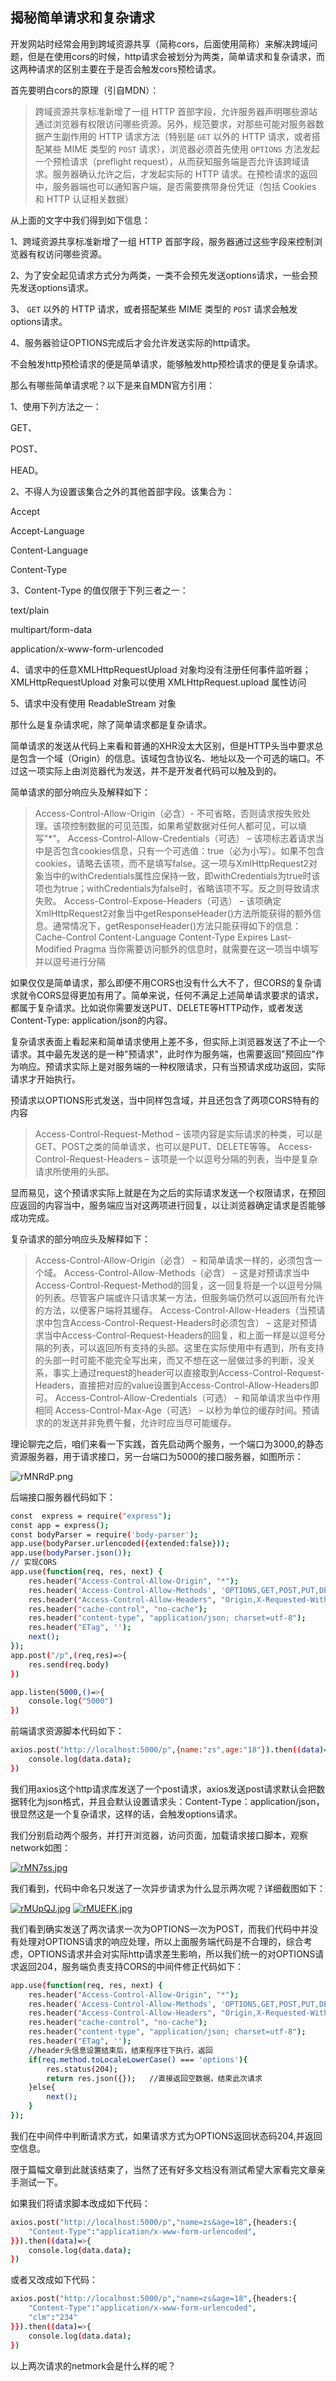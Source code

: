 ## 揭秘简单请求和复杂请求

开发网站时经常会用到跨域资源共享（简称cors，后面使用简称）来解决跨域问题，但是在使用cors的时候，http请求会被划分为两类，简单请求和复杂请求，而这两种请求的区别主要在于是否会触发cors预检请求。

首先要明白cors的原理（引自MDN）：

>跨域资源共享标准新增了一组 HTTP 首部字段，允许服务器声明哪些源站通过浏览器有权限访问哪些资源。另外，规范要求，对那些可能对服务器数据产生副作用的 HTTP 请求方法（特别是 `GET` 以外的 HTTP 请求，或者搭配某些 MIME 类型的 `POST` 请求），浏览器必须首先使用 `OPTIONS` 方法发起一个预检请求（preflight request），从而获知服务端是否允许该跨域请求。服务器确认允许之后，才发起实际的 HTTP 请求。在预检请求的返回中，服务器端也可以通知客户端，是否需要携带身份凭证（包括 Cookies 和 HTTP 认证相关数据）

从上面的文字中我们得到如下信息：

1、跨域资源共享标准新增了一组 HTTP 首部字段，服务器通过这些字段来控制浏览器有权访问哪些资源。

2、为了安全起见请求方式分为两类，一类不会预先发送options请求，一些会预先发送options请求。

3、 `GET` 以外的 HTTP 请求，或者搭配某些 MIME 类型的 `POST` 请求会触发options请求。

4、服务器验证OPTIONS完成后才会允许发送实际的http请求。

不会触发http预检请求的便是简单请求，能够触发http预检请求的便是复杂请求。

那么有哪些简单请求呢？以下是来自MDN官方引用：

1、使用下列方法之一：

GET、

POST、

HEAD。

2、不得人为设置该集合之外的其他首部字段。该集合为：

Accept

Accept-Language

Content-Language

Content-Type 

3、Content-Type 的值仅限于下列三者之一：

text/plain

multipart/form-data

application/x-www-form-urlencoded

4、请求中的任意XMLHttpRequestUpload 对象均没有注册任何事件监听器；XMLHttpRequestUpload 对象可以使用 XMLHttpRequest.upload 属性访问

5、请求中没有使用 ReadableStream 对象

那什么是复杂请求呢，除了简单请求都是复杂请求。

简单请求的发送从代码上来看和普通的XHR没太大区别，但是HTTP头当中要求总是包含一个域（Origin）的信息。该域包含协议名、地址以及一个可选的端口。不过这一项实际上由浏览器代为发送，并不是开发者代码可以触及到的。

简单请求的部分响应头及解释如下：

>Access-Control-Allow-Origin（必含）- 不可省略，否则请求按失败处理。该项控制数据的可见范围，如果希望数据对任何人都可见，可以填写"*"。
Access-Control-Allow-Credentials（可选） – 该项标志着请求当中是否包含cookies信息，只有一个可选值：true（必为小写）。如果不包含cookies，请略去该项，而不是填写false。这一项与XmlHttpRequest2对象当中的withCredentials属性应保持一致，即withCredentials为true时该项也为true；withCredentials为false时，省略该项不写。反之则导致请求失败。
Access-Control-Expose-Headers（可选） – 该项确定XmlHttpRequest2对象当中getResponseHeader()方法所能获得的额外信息。通常情况下，getResponseHeader()方法只能获得如下的信息：
Cache-Control
Content-Language
Content-Type
Expires
Last-Modified
Pragma
当你需要访问额外的信息时，就需要在这一项当中填写并以逗号进行分隔

如果仅仅是简单请求，那么即便不用CORS也没有什么大不了，但CORS的复杂请求就令CORS显得更加有用了。简单来说，任何不满足上述简单请求要求的请求，都属于复杂请求。比如说你需要发送PUT、DELETE等HTTP动作，或者发送Content-Type: application/json的内容。

复杂请求表面上看起来和简单请求使用上差不多，但实际上浏览器发送了不止一个请求。其中最先发送的是一种"预请求"，此时作为服务端，也需要返回"预回应"作为响应。预请求实际上是对服务端的一种权限请求，只有当预请求成功返回，实际请求才开始执行。

预请求以OPTIONS形式发送，当中同样包含域，并且还包含了两项CORS特有的内容

>Access-Control-Request-Method – 该项内容是实际请求的种类，可以是GET、POST之类的简单请求，也可以是PUT、DELETE等等。
Access-Control-Request-Headers – 该项是一个以逗号分隔的列表，当中是复杂请求所使用的头部。


显而易见，这个预请求实际上就是在为之后的实际请求发送一个权限请求，在预回应返回的内容当中，服务端应当对这两项进行回复，以让浏览器确定请求是否能够成功完成。

复杂请求的部分响应头及解释如下：


>Access-Control-Allow-Origin（必含） – 和简单请求一样的，必须包含一个域。
Access-Control-Allow-Methods（必含） – 这是对预请求当中Access-Control-Request-Method的回复，这一回复将是一个以逗号分隔的列表。尽管客户端或许只请求某一方法，但服务端仍然可以返回所有允许的方法，以便客户端将其缓存。
Access-Control-Allow-Headers（当预请求中包含Access-Control-Request-Headers时必须包含） – 这是对预请求当中Access-Control-Request-Headers的回复，和上面一样是以逗号分隔的列表，可以返回所有支持的头部。这里在实际使用中有遇到，所有支持的头部一时可能不能完全写出来，而又不想在这一层做过多的判断，没关系，事实上通过request的header可以直接取到Access-Control-Request-Headers，直接把对应的value设置到Access-Control-Allow-Headers即可。
Access-Control-Allow-Credentials（可选） – 和简单请求当中作用相同
Access-Control-Max-Age（可选） – 以秒为单位的缓存时间。预请求的的发送并非免费午餐，允许时应当尽可能缓存。

理论聊完之后，咱们来看一下实践，首先启动两个服务，一个端口为3000,的静态资源服务器，用于请求接口，另一台端口为5000的接口服务器，如图所示：

![rMNRdP.png](https://s3.ax1x.com/2020/12/15/rMNRdP.png)

后端接口服务器代码如下：

```sh
const  express = require("express");
const app = express();
const bodyParser = require('body-parser');
app.use(bodyParser.urlencoded({extended:false}));
app.use(bodyParser.json());
// 实现CORS
app.use(function(req, res, next) {
    res.header("Access-Control-Allow-Origin", "*");
    res.header('Access-Control-Allow-Methods', 'OPTIONS,GET,POST,PUT,DELETE');
    res.header("Access-Control-Allow-Headers", "Origin,X-Requested-With,Content-Type,Accept,Authorization");
    res.header("cache-control", "no-cache");
    res.header("content-type", "application/json; charset=utf-8");
    res.header("ETag", '');
    next();
});
app.post("/p",(req,res)=>{
    res.send(req.body)
})

app.listen(5000,()=>{
    console.log("5000")
})
```

前端请求资源脚本代码如下：

```sh
axios.post("http://localhost:5000/p",{name:"zs",age:"18"}).then((data)=>{
    console.log(data.data);
})
```
我们用axios这个http请求库发送了一个post请求，axios发送post请求默认会把数据转化为json格式，并且会默认设置请求头：Content-Type：application/json，很显然这是一个复杂请求，这样的话，会触发options请求。

我们分别启动两个服务，并打开浏览器，访问页面，加载请求接口脚本，观察network如图：

[![rMN7ss.jpg](https://s3.ax1x.com/2020/12/15/rMN7ss.jpg)](https://imgchr.com/i/rMN7ss)

我们看到，代码中命名只发送了一次异步请求为什么显示两次呢？详细截图如下：

[![rMUpQJ.jpg](https://s3.ax1x.com/2020/12/15/rMUpQJ.jpg)](https://imgchr.com/i/rMUpQJ)
[![rMUEFK.jpg](https://s3.ax1x.com/2020/12/15/rMUEFK.jpg)](https://imgchr.com/i/rMUEFK)


我们看到确实发送了两次请求一次为OPTIONS一次为POST，而我们代码中并没有处理对OPTIONS请求的响应处理，所以上面服务端代码是不合理的，综合考虑，OPTIONS请求并会对实际http请求差生影响，所以我们统一的对OPTIONS请求返回204，服务端负责支持CORS的中间件修正代码如下：

```sh
app.use(function(req, res, next) {
    res.header("Access-Control-Allow-Origin", "*");
    res.header('Access-Control-Allow-Methods', 'OPTIONS,GET,POST,PUT,DELETE');
    res.header("Access-Control-Allow-Headers", "Origin,X-Requested-With,Content-Type,Accept,Authorization");
    res.header("cache-control", "no-cache");
    res.header("content-type", "application/json; charset=utf-8");
    res.header("ETag", '');
    //header头信息设置结束后，结束程序往下执行，返回
    if(req.method.toLocaleLowerCase() === 'options'){
        res.status(204);
        return res.json({});   //直接返回空数据，结束此次请求
    }else{
        next();
    }
});
```

我们在中间件中判断请求方式，如果请求方式为OPTIONS返回状态码204,并返回空信息。

限于篇幅文章到此就该结束了，当然了还有好多文档没有测试希望大家看完文章亲手测试一下。

如果我们将请求脚本改成如下代码：

```sh
axios.post("http://localhost:5000/p","name=zs&age=18",{headers:{
    "Content-Type":"application/x-www-form-urlencoded",
}}).then((data)=>{
    console.log(data.data);
})
```
或者又改成如下代码：

```sh
axios.post("http://localhost:5000/p","name=zs&age=18",{headers:{
    "Content-Type":"application/x-www-form-urlencoded",
    "clm":"234"
}}).then((data)=>{
    console.log(data.data);
})
```
以上两次请求的netmork会是什么样的呢？